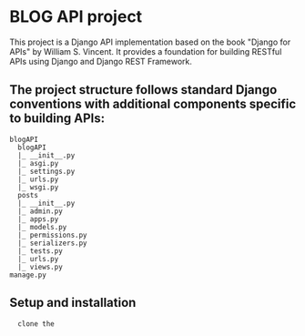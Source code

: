 # BLOG API project
This project is a Django API implementation based on the book "Django for APIs" by William S. Vincent. It provides a foundation for building RESTful APIs using Django and Django REST Framework.
## The project structure follows standard Django conventions with additional components specific to building APIs:

```
blogAPI
  blogAPI
  |_ __init__.py
  |_ asgi.py
  |_ settings.py
  |_ urls.py
  |_ wsgi.py
  posts
  |_ __init__.py
  |_ admin.py
  |_ apps.py
  |_ models.py
  |_ permissions.py
  |_ serializers.py
  |_ tests.py
  |_ urls.py
  |_ views.py
manage.py
```
## Setup and installation

```
  clone the 
```
